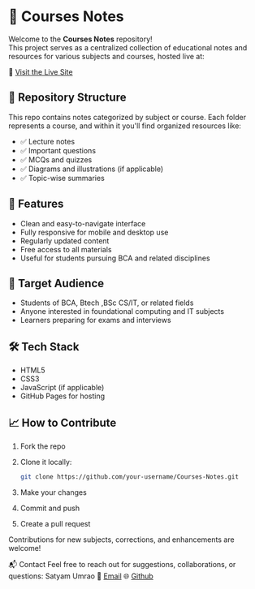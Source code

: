 # 📘 Courses Notes

Welcome to the **Courses Notes** repository!  
This project serves as a centralized collection of educational notes and resources for various subjects and courses, hosted live at:

🔗 [Visit the Live Site](https://satyam-umrao.github.io/Courses-Notes/)

## 📂 Repository Structure

This repo contains notes categorized by subject or course. Each folder represents a course, and within it you'll find organized resources like:

- ✅ Lecture notes  
- ✅ Important questions  
- ✅ MCQs and quizzes  
- ✅ Diagrams and illustrations (if applicable)  
- ✅ Topic-wise summaries  

## 🚀 Features

- Clean and easy-to-navigate interface  
- Fully responsive for mobile and desktop use  
- Regularly updated content  
- Free access to all materials  
- Useful for students pursuing BCA and related disciplines

## 🧠 Target Audience

- Students of BCA, Btech ,BSc CS/IT, or related fields  
- Anyone interested in foundational computing and IT subjects  
- Learners preparing for exams and interviews  

## 🛠️ Tech Stack

- HTML5  
- CSS3  
- JavaScript (if applicable)  
- GitHub Pages for hosting

## 📈 How to Contribute

1. Fork the repo  
2. Clone it locally:  
   ```bash
   git clone https://github.com/your-username/Courses-Notes.git
3. Make your changes

4. Commit and push

5. Create a pull request

Contributions for new subjects, corrections, and enhancements are welcome!

📬 Contact
Feel free to reach out for suggestions, collaborations, or questions:
Satyam Umrao
📧 [Email](satyamumrao@outlook.com)
🌐 [Github](https://satyam-umrao.github.io/)

